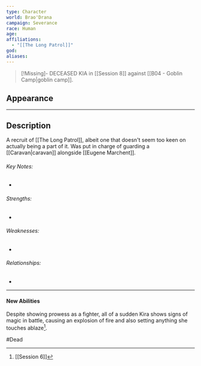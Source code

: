 ```yaml
---
type: Character
world: Brao'Drana
campaign: Severance
race: Human
age: 
affiliations:
  - "[[The Long Patrol]]"
god: 
aliases:
---
```

> [!Missing]- DECEASED
KIA in [[Session 8]] against [[B04 - Goblin Camp|goblin camp]].

## Appearance


---

## Description
A recruit of [[The Long Patrol]], albeit one that doesn't seem too keen on actually being a part of it.
Was put in charge of guarding a [[Caravan|caravan]] alongside [[Eugene Marchent]].

###### Key Notes:
- 

###### Strengths:
- 

###### Weaknesses:
- 

###### Relationships:
- 

---
#### New Abilities
Despite showing prowess as a fighter, all of a sudden Kira shows signs of magic in battle, causing an explosion of fire and also setting anything she touches ablaze[^1].

#Dead 

[^1]: [[Session 6]]
